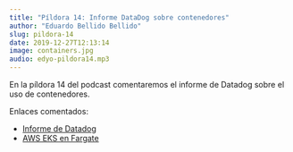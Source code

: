 ```yaml
---
title: "Píldora 14: Informe DataDog sobre contenedores"
author: "Eduardo Bellido Bellido"
slug: pildora-14
date: 2019-12-27T12:13:14
image: containers.jpg
audio: edyo-pildora14.mp3
---
```


En la píldora 14 del podcast comentaremos el informe de Datadog sobre el uso de contenedores.

<!--more-->

Enlaces comentados:

- [Informe de Datadog](https://www.datadoghq.com/container-report/)
- [AWS EKS en Fargate](https://techcrunch.com/2019/12/03/aws-announces-eks-on-fargate-is-available/)
